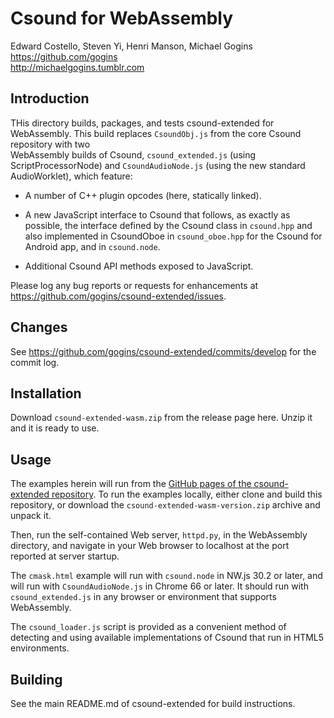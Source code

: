 # Csound for WebAssembly

Edward Costello, Steven Yi, Henri Manson, Michael Gogins<br>
https://github.com/gogins<br>
http://michaelgogins.tumblr.com

## Introduction

THis directory builds, packages, and tests csound-extended for WebAssembly. 
This build replaces `CsoundObj.js` from the core Csound repository with two  
WebAssembly builds of Csound, `csound_extended.js` (using ScriptProcessorNode) 
and `CsoundAudioNode.js` (using the new standard AudioWorklet), which 
feature:

* A number of C++ plugin opcodes (here, statically linked).

* A new JavaScript interface to Csound that follows, as exactly as possible, 
  the interface defined by the Csound class in `csound.hpp` and also 
  implemented in CsoundOboe in `csound_oboe.hpp` for the Csound for Android 
  app, and in `csound.node`.
  
* Additional Csound API methods exposed to JavaScript.

Please log any bug reports or requests for enhancements at 
https://github.com/gogins/csound-extended/issues.

## Changes

See https://github.com/gogins/csound-extended/commits/develop for the commit log.

## Installation

Download `csound-extended-wasm.zip` from the release page here. Unzip it and 
it is ready to use.

## Usage
  
The examples herein will run from the [GitHub pages of the csound-extended 
repository](https://gogins.github.io/csound-extended/). To run the examples 
locally, either clone and build this repository, or download the 
`csound-extended-wasm-version.zip` archive and unpack it. 

Then, run the self-contained Web server, `httpd.py`, in the WebAssembly 
directory, and navigate in your Web browser to localhost at the port reported 
at server startup.

The `cmask.html` example will run with `csound.node` in NW.js 30.2 or later, 
and will run with `CsoundAudioNode.js` in Chrome 66 or later. It should run 
with `csound_extended.js` in any browser or environment that supports 
WebAssembly.

The `csound_loader.js` script is provided as a convenient method of 
detecting and using available implementations of Csound that run in HTML5 
environments.

## Building

See the main README.md of csound-extended for build instructions.

